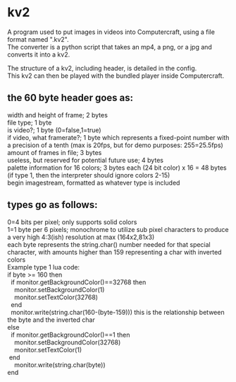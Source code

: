 # kv2
A program used to put images in videos into Computercraft, using a file format named ".kv2".<br />
The converter is a python script that takes an mp4, a png, or a jpg and converts it into a kv2. 

The structure of a kv2, including header, is detailed in the config.<br />
This kv2 can then be played with the bundled player inside Computercraft.


the 60 byte header goes as:
-----------------------------
width and height of frame; 2 bytes<br />
file type; 1 byte<br />
is video?; 1 byte (0=false,1=true)<br />
if video, what framerate?; 1 byte which represents a fixed-point number with a precision of a tenth (max is 20fps, but for demo purposes: 255=25.5fps)<br />
amount of frames in file; 3 bytes<br />
useless, but reserved for potential future use; 4 bytes<br />
palette information for 16 colors; 3 bytes each (24 bit color) x 16 = 48 bytes (if type 1, then the interpreter should ignore colors 2-15)<br />
begin imagestream, formatted as whatever type is included<br />


types go as follows:
-----------------------
0=4 bits per pixel; only supports solid colors<br />
1=1 byte per 6 pixels; monochrome to utilize sub pixel characters to produce a very high 4:3(ish) resolution at max (164x2,81x3)<br />
each byte represents the string.char() number needed for that special character, with amounts higher than 159 representing a char with inverted colors<br />
Example type 1 lua code:<br />
if byte >= 160 then<br />
­ ­ ­­if monitor.getBackgroundColor()==32768 then<br />
­ ­ ­ ­ ­monitor.setBackgroundColor(1)<br />
­ ­ ­ ­ ­monitor.setTextColor(32768)<br />
­ ­ ­end<br />
­ ­ ­monitor.write(string.char(160-(byte-159))) this is the relationship between the byte and the inverted char<br />
else<br />
­­ ­ ­­­if monitor.getBackgroundColor()==1 then<br />
­ ­ ­ ­ ­monitor.setBackgroundColor(32768)<br />
­ ­ ­ ­ ­monitor.setTextColor(1)<br />
­  end<br />
­ ­ ­ ­ ­monitor.write(string.char(byte))<br />
end<br />